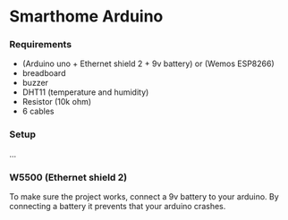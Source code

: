 # Smarthome Arduino

### Requirements
- (Arduino uno + Ethernet shield 2 + 9v battery) or (Wemos ESP8266)
- breadboard
- buzzer
- DHT11 (temperature and humidity)
- Resistor (10k ohm)
- 6 cables

### Setup
...

### W5500 (Ethernet shield 2)
To make sure the project works, connect a 9v battery to your arduino. 
By connecting a battery it prevents that your arduino crashes.